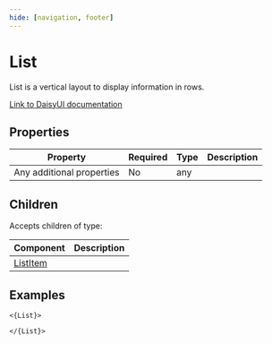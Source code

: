 ```yaml
---
hide: [navigation, footer]
---
```

# List

List is a vertical layout to display information in rows.

[Link to DaisyUI documentation](https://daisyui.com/components/list/)


## Properties

| Property | Required | Type | Description |
|----------|----------|------|-------------|
|Any additional properties|No|any||

## Children

Accepts children of type:

| Component | Description |
|-----------|-------------|
| [ListItem](/components/daisyui/ListItem) |  |


## Examples

```
<{List}>

</{List}>
```